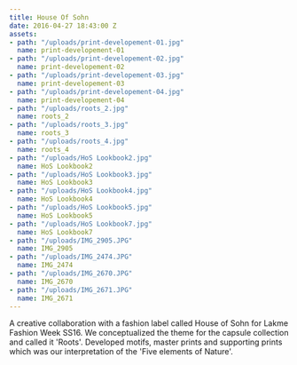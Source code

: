 ```yaml
---
title: House Of Sohn
date: 2016-04-27 18:43:00 Z
assets:
- path: "/uploads/print-developement-01.jpg"
  name: print-developement-01
- path: "/uploads/print-developement-02.jpg"
  name: print-developement-02
- path: "/uploads/print-developement-03.jpg"
  name: print-developement-03
- path: "/uploads/print-developement-04.jpg"
  name: print-developement-04
- path: "/uploads/roots_2.jpg"
  name: roots_2
- path: "/uploads/roots_3.jpg"
  name: roots_3
- path: "/uploads/roots_4.jpg"
  name: roots_4
- path: "/uploads/HoS Lookbook2.jpg"
  name: HoS Lookbook2
- path: "/uploads/HoS Lookbook3.jpg"
  name: HoS Lookbook3
- path: "/uploads/HoS Lookbook4.jpg"
  name: HoS Lookbook4
- path: "/uploads/HoS Lookbook5.jpg"
  name: HoS Lookbook5
- path: "/uploads/HoS Lookbook7.jpg"
  name: HoS Lookbook7
- path: "/uploads/IMG_2905.JPG"
  name: IMG_2905
- path: "/uploads/IMG_2474.JPG"
  name: IMG_2474
- path: "/uploads/IMG_2670.JPG"
  name: IMG_2670
- path: "/uploads/IMG_2671.JPG"
  name: IMG_2671
---
```


A creative collaboration with a fashion label called House of Sohn for Lakme Fashion Week SS16. We conceptualized the theme for the capsule collection and called it 'Roots'. Developed motifs, master prints and supporting prints which was our interpretation of the 'Five elements of Nature'.
